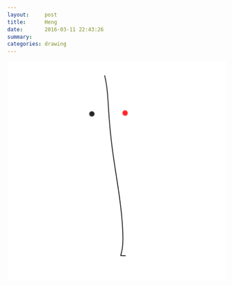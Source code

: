 ```yaml
---
layout:     post
title:      Heng
date:       2016-03-11 22:43:26
summary:    
categories: drawing
---
```

![Heng](/images/diary/Heng.png "heng!")
